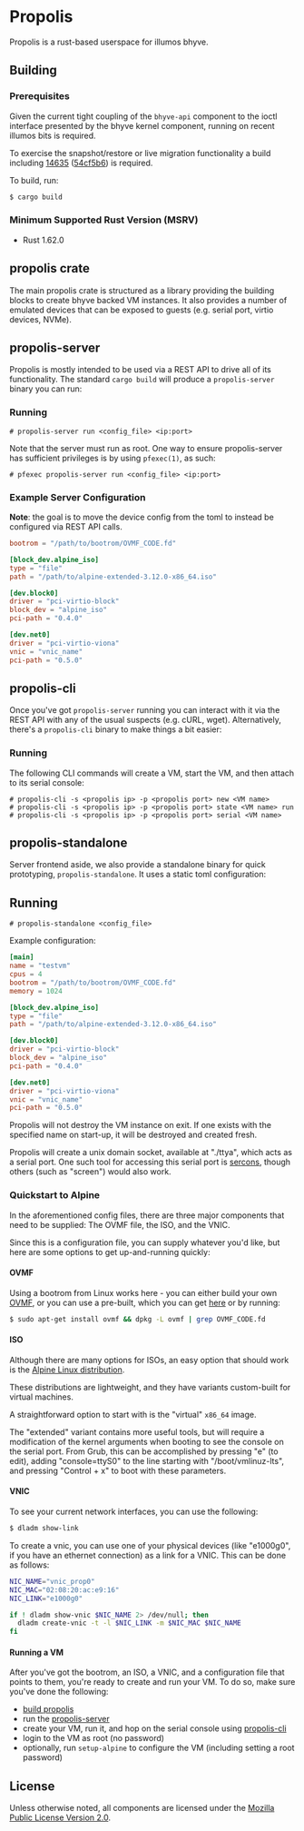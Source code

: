 # Propolis

Propolis is a rust-based userspace for illumos bhyve.

## Building

### Prerequisites

Given the current tight coupling of the `bhyve-api` component to the ioctl
interface presented by the bhyve kernel component, running on recent illumos
bits is required.

To exercise the snapshot/restore or live migration functionality a build
including [14635](https://www.illumos.org/issues/14635)
([54cf5b6](https://github.com/illumos/illumos-gate/commit/54cf5b63effe805271443d5dd7afd37ec184fbab))
is required.

To build, run:

```bash
$ cargo build
```

### Minimum Supported Rust Version (MSRV)

- Rust 1.62.0

## propolis crate

The main propolis crate is structured as a library providing the building
blocks to create bhyve backed VM instances. It also provides a number of
emulated devices that can be exposed to guests (e.g. serial port, virtio
devices, NVMe).

## propolis-server

Propolis is mostly intended to be used via a REST API to drive all of its
functionality. The standard `cargo build` will produce a `propolis-server`
binary you can run:

### Running

```
# propolis-server run <config_file> <ip:port>
```

Note that the server must run as root. One way to ensure propolis-server has
sufficient privileges is by using `pfexec(1)`, as such:

```
# pfexec propolis-server run <config_file> <ip:port>
```

### Example Server Configuration

**Note**: the goal is to move the device config from the toml
to instead be configured via REST API calls.

```toml
bootrom = "/path/to/bootrom/OVMF_CODE.fd"

[block_dev.alpine_iso]
type = "file"
path = "/path/to/alpine-extended-3.12.0-x86_64.iso"

[dev.block0]
driver = "pci-virtio-block"
block_dev = "alpine_iso"
pci-path = "0.4.0"

[dev.net0]
driver = "pci-virtio-viona"
vnic = "vnic_name"
pci-path = "0.5.0"
```

## propolis-cli

Once you've got `propolis-server` running you can interact with it via the REST
API with any of the usual suspects (e.g. cURL, wget). Alternatively, there's a
`propolis-cli` binary to make things a bit easier:

### Running

The following CLI commands will create a VM, start the VM, and then attach to
its serial console:

```
# propolis-cli -s <propolis ip> -p <propolis port> new <VM name>
# propolis-cli -s <propolis ip> -p <propolis port> state <VM name> run
# propolis-cli -s <propolis ip> -p <propolis port> serial <VM name>
```

## propolis-standalone

Server frontend aside, we also provide a standalone binary for quick
prototyping, `propolis-standalone`. It uses a static toml configuration:

## Running

```
# propolis-standalone <config_file>
```

Example configuration:
```toml
[main]
name = "testvm"
cpus = 4
bootrom = "/path/to/bootrom/OVMF_CODE.fd"
memory = 1024

[block_dev.alpine_iso]
type = "file"
path = "/path/to/alpine-extended-3.12.0-x86_64.iso"

[dev.block0]
driver = "pci-virtio-block"
block_dev = "alpine_iso"
pci-path = "0.4.0"

[dev.net0]
driver = "pci-virtio-viona"
vnic = "vnic_name"
pci-path = "0.5.0"
```

Propolis will not destroy the VM instance on exit.  If one exists with the
specified name on start-up, it will be destroyed and created fresh.

Propolis will create a unix domain socket, available at "./ttya",
which acts as a serial port. One such tool for accessing this serial port is
[sercons](https://github.com/jclulow/vmware-sercons), though others (such as
"screen") would also work.

### Quickstart to Alpine

In the aforementioned config files, there are three major components
that need to be supplied: The OVMF file, the ISO, and the VNIC.

Since this is a configuration file, you can supply whatever you'd like, but here
are some options to get up-and-running quickly:

#### OVMF

Using a bootrom from Linux works here - you can either build
your own [OVMF](https://wiki.ubuntu.com/UEFI/OVMF), or you
can use a pre-built, which you can get [here](https://oxide-omicron-build.s3.amazonaws.com/OVMF_CODE.fd)
 or by running:

```bash
$ sudo apt-get install ovmf && dpkg -L ovmf | grep OVMF_CODE.fd
```

#### ISO

Although there are many options for ISOs, an easy option that
should work is the [Alpine Linux distribution](https://alpinelinux.org/downloads/).

These distributions are lightweight, and they have variants
custom-built for virtual machines.

A straightforward option to start with is the "virtual" `x86_64` image.

The "extended" variant contains more useful tools, but will require a
modification of the kernel arguments when booting to see the console on the
serial port.  From Grub, this can be accomplished by pressing "e" (to edit),
adding "console=ttyS0" to the line starting with "/boot/vmlinuz-lts", and
pressing "Control + x" to boot with these parameters.

#### VNIC

To see your current network interfaces, you can use the following:

```bash
$ dladm show-link
```

To create a vnic, you can use one of your physical devices
(like "e1000g0", if you have an ethernet connection) as a link
for a VNIC. This can be done as follows:

```bash
NIC_NAME="vnic_prop0"
NIC_MAC="02:08:20:ac:e9:16"
NIC_LINK="e1000g0"

if ! dladm show-vnic $NIC_NAME 2> /dev/null; then
  dladm create-vnic -t -l $NIC_LINK -m $NIC_MAC $NIC_NAME
fi
```

#### Running a VM

After you've got the bootrom, an ISO, a VNIC, and a configuration file that
points to them, you're ready to create and run your VM. To do so, make sure
you've done the following:
- [build propolis](#Building)
- run the [propolis-server](#propolis-server)
- create your VM, run it, and hop on the serial console using [propolis-cli](#propolis-cli)
- login to the VM as root (no password)
- optionally, run `setup-alpine` to configure the VM (including setting a root
  password)

## License

Unless otherwise noted, all components are licensed under the [Mozilla Public
License Version 2.0](LICENSE).
